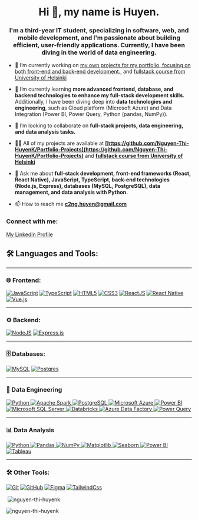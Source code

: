 <h1 align="center">Hi 👋, my name is Huyen.</h1>

<h3 align="center">I'm a third-year IT student, specializing in software, web, and mobile development, and I'm passionate about building efficient, user-friendly applications. Currently, I have been diving in the world of data engineering. </h3>

- 🔭 I’m currently working on [my own projects for my portfolio, focusing on both front-end and back-end development.](https://github.com/Nguyen-Thi-HuyenK/Portfolio-Projects), and [fullstack course from University of Helsinki](https://github.com/Nguyen-Thi-HuyenK/FullStack-University-of-Helsinki)

- 🌱 I’m currently learning **more advanced frontend, database, and backend technologies to enhance my full-stack development skills.** Additionally, I have been diving deep into **data technologies and engineering**, such as Cloud platform (Microsoft Azure) and Data Integration (Power BI, Power Query, Python (pandas, NumPy)).

- 👯 I’m looking to collaborate on **full-stack projects, data engineering, and data analysis tasks.**

- 👨‍💻 All of my projects are available at **[https://github.com/Nguyen-Thi-HuyenK/Portfolio-Projects](https://github.com/Nguyen-Thi-HuyenK/Portfolio-Projects)** and **[fullstack course from University of Helsinki](https://github.com/Nguyen-Thi-HuyenK/FullStack-University-of-Helsinki)**

- 💬 Ask me about **full-stack development, front-end frameworks (React, React Native), JavaScript, TypeScript, back-end technologies (Node.js, Express), databases (MySQL, PostgreSQL), data management, and data analysis with Python.**

- 📫 How to reach me **c2ng.huyen@gmail.com**

<h3 align="left">Connect with me:</h3>
<p align="left">
    <a href="https://www.linkedin.com/in/huyen-nguyen-6b57972a7/" target="_blank">My LinkedIn Profile</a>
</p>

## 🛠️ Languages and Tools:

---

### **🌐 Frontend:**
<p align="left"> 
    <a target="_blank" rel="noopener noreferrer nofollow" href="https://camo.githubusercontent.com/29d02b3669d6450d67e043cf5909e740dcb94c1e2306d88ac48b15b4ec55dc65/68747470733a2f2f696d672e736869656c64732e696f2f62616467652f6a6176617363726970742d2532333332333333302e7376673f7374796c653d666f722d7468652d6261646765266c6f676f3d6a617661736372697074266c6f676f436f6c6f723d253233463744463145"><img src="https://camo.githubusercontent.com/29d02b3669d6450d67e043cf5909e740dcb94c1e2306d88ac48b15b4ec55dc65/68747470733a2f2f696d672e736869656c64732e696f2f62616467652f6a6176617363726970742d2532333332333333302e7376673f7374796c653d666f722d7468652d6261646765266c6f676f3d6a617661736372697074266c6f676f436f6c6f723d253233463744463145" alt="JavaScript" data-canonical-src="https://img.shields.io/badge/javascript-%23323330.svg?style=for-the-badge&amp;logo=javascript&amp;logoColor=%23F7DF1E" style="max-width: 100%;"></a>
    <a target="_blank" rel="noopener noreferrer nofollow" href="https://camo.githubusercontent.com/d4cfec9550517aa67567e29843e3880ebf50bd7eeceafcd3b82875f17c9f564e/68747470733a2f2f696d672e736869656c64732e696f2f62616467652f747970657363726970742d2532333030374143432e7376673f7374796c653d666f722d7468652d6261646765266c6f676f3d74797065736372697074266c6f676f436f6c6f723d7768697465"><img src="https://camo.githubusercontent.com/d4cfec9550517aa67567e29843e3880ebf50bd7eeceafcd3b82875f17c9f564e/68747470733a2f2f696d672e736869656c64732e696f2f62616467652f747970657363726970742d2532333030374143432e7376673f7374796c653d666f722d7468652d6261646765266c6f676f3d74797065736372697074266c6f676f436f6c6f723d7768697465" alt="TypeScript" data-canonical-src="https://img.shields.io/badge/typescript-%23007ACC.svg?style=for-the-badge&amp;logo=typescript&amp;logoColor=white" style="max-width: 100%;"></a>
    <a target="_blank" rel="noopener noreferrer nofollow" href="https://camo.githubusercontent.com/d4d9d935f85b68223a3514c6a889ea3ed6a77afb5f560c05baa1a1b168077830/68747470733a2f2f696d672e736869656c64732e696f2f62616467652f68746d6c352d2532334533344632362e7376673f7374796c653d666f722d7468652d6261646765266c6f676f3d68746d6c35266c6f676f436f6c6f723d7768697465"><img src="https://camo.githubusercontent.com/d4d9d935f85b68223a3514c6a889ea3ed6a77afb5f560c05baa1a1b168077830/68747470733a2f2f696d672e736869656c64732e696f2f62616467652f68746d6c352d2532334533344632362e7376673f7374796c653d666f722d7468652d6261646765266c6f676f3d68746d6c35266c6f676f436f6c6f723d7768697465" alt="HTML5" data-canonical-src="https://img.shields.io/badge/html5-%23E34F26.svg?style=for-the-badge&amp;logo=html5&amp;logoColor=white" style="max-width: 100%;"></a>
    <a target="_blank" rel="noopener noreferrer nofollow" href="https://camo.githubusercontent.com/930c71eac967cc5cec61c0aa08ba3719f9cb68e28cdffa63b28b0a31be1663b4/68747470733a2f2f696d672e736869656c64732e696f2f62616467652f637373332d2532333135373242362e7376673f7374796c653d666f722d7468652d6261646765266c6f676f3d63737333266c6f676f436f6c6f723d7768697465"><img src="https://camo.githubusercontent.com/930c71eac967cc5cec61c0aa08ba3719f9cb68e28cdffa63b28b0a31be1663b4/68747470733a2f2f696d672e736869656c64732e696f2f62616467652f637373332d2532333135373242362e7376673f7374796c653d666f722d7468652d6261646765266c6f676f3d63737333266c6f676f436f6c6f723d7768697465" alt="CSS3" data-canonical-src="https://img.shields.io/badge/css3-%231572B6.svg?style=for-the-badge&amp;logo=css3&amp;logoColor=white" style="max-width: 100%;"></a>
    <a target="_blank" rel="noopener noreferrer nofollow" href="https://camo.githubusercontent.com/9a1a9dc4d3a44c0fc6b26ef22223da711aaa80fffc3332caf0d18c750d7714ac/68747470733a2f2f696d672e736869656c64732e696f2f62616467652f2d52656163744a732d3631444146423f6c6f676f3d7265616374266c6f676f436f6c6f723d7768697465267374796c653d666f722d7468652d6261646765"><img src="https://camo.githubusercontent.com/9a1a9dc4d3a44c0fc6b26ef22223da711aaa80fffc3332caf0d18c750d7714ac/68747470733a2f2f696d672e736869656c64732e696f2f62616467652f2d52656163744a732d3631444146423f6c6f676f3d7265616374266c6f676f436f6c6f723d7768697465267374796c653d666f722d7468652d6261646765" alt="ReactJS" data-canonical-src="https://img.shields.io/badge/-ReactJs-61DAFB?logo=react&amp;logoColor=white&amp;style=for-the-badge" style="max-width: 100%;"></a>
    <a target="_blank" rel="noopener noreferrer nofollow" href="https://camo.githubusercontent.com/3a94fbacfc6f555c9a73c35ccd25280558336b67f074f5fabceeea3eb0f54ad8/68747470733a2f2f696d672e736869656c64732e696f2f62616467652f72656163745f6e61746976652d2532333230323332612e7376673f7374796c653d666f722d7468652d6261646765266c6f676f3d7265616374266c6f676f436f6c6f723d253233363144414642"><img src="https://camo.githubusercontent.com/3a94fbacfc6f555c9a73c35ccd25280558336b67f074f5fabceeea3eb0f54ad8/68747470733a2f2f696d672e736869656c64732e696f2f62616467652f72656163745f6e61746976652d2532333230323332612e7376673f7374796c653d666f722d7468652d6261646765266c6f676f3d7265616374266c6f676f436f6c6f723d253233363144414642" alt="React Native" data-canonical-src="https://img.shields.io/badge/react_native-%2320232a.svg?style=for-the-badge&amp;logo=react&amp;logoColor=%2361DAFB" style="max-width: 100%;"></a>
    <a target="_blank" rel="noopener noreferrer nofollow" href="https://vuejs.org/">
    <img src="https://img.shields.io/badge/vuejs-%234FC08D.svg?style=for-the-badge&logo=vue.js&logoColor=%234FC08D" alt="Vue.js" style="max-width: 100%;">
</a>
     <!-- <a href="https://vuejs.org/" target="_blank" rel="noreferrer"> <img src="https://raw.githubusercontent.com/devicons/devicon/master/icons/vuejs/vuejs-original-wordmark.svg" alt="vuejs" width="40" height="40"/> </a>  -->
    <!-- <a target="_blank" rel="noopener noreferrer nofollow" href="https://camo.githubusercontent.com/685fbfb7ff462bdd41934c8ba1c3bcd0ae750c9061c7f3d1e3fe21c3f77c72f6/68747470733a2f2f696d672e736869656c64732e696f2f62616467652f2d5675654a532d3446433038443f6c6f676f3d767565646f746a73266c6f676f436f6c6f723d344643303844267374796c653d666f722d7468652d6261646765"><img src="https://camo.githubusercontent.com/685fbfb7ff462bdd41934c8ba1c3bcd0ae750c9061c7f3d1e3fe21c3f77c72f6/68747470733a2f2f696d672e736869656c64732e696f2f62616467652f2d5675654a532d3446433038443f6c6f676f3d767565646f746a73266c6f676f436f6c6f723d344643303844267374796c653d666f722d7468652d6261646765" alt="VueJS" data-canonical-src="https://img.shields.io/badge/-VueJs-4FC08D?logo=vuedotjs&logoColor=4FC08D&style=for-the-badge" style="max-width: 100%;"></a>
    <a href="https://getbootstrap.com" target="_blank" rel="noreferrer"> <img src="https://raw.githubusercontent.com/devicons/devicon/master/icons/bootstrap/bootstrap-plain-wordmark.svg" alt="bootstrap" width="40" height="40"/> </a> 
    <a href="https://developer.mozilla.org/en-US/docs/Web/JavaScript" target="_blank" rel="noreferrer"> <img src="https://raw.githubusercontent.com/devicons/devicon/master/icons/javascript/javascript-original.svg" alt="javascript" width="40" height="40"/> </a> 
    <a href="https://reactjs.org/" target="_blank" rel="noreferrer"> <img src="https://raw.githubusercontent.com/devicons/devicon/master/icons/react/react-original-wordmark.svg" alt="react" width="40" height="40"/> </a> 
    <a href="https://reactnative.dev/" target="_blank" rel="noreferrer"> <img src="https://reactnative.dev/img/header_logo.svg" alt="reactnative" width="40" height="40"/> </a>
    <a href="https://angular.io" target="_blank" rel="noreferrer"> <img src="https://raw.githubusercontent.com/devicons/devicon/master/icons/angularjs/angularjs-original-wordmark.svg" alt="angularjs" width="40" height="40"/> </a>  -->
</p>

---

### **⚙️ Backend:**
<p align="left"> 
    <a target="_blank" rel="noopener noreferrer nofollow" href="https://camo.githubusercontent.com/8477a50d7210f0f3bf15fbe5b44809296b75f2101a2927818599d72c8ea72cef/68747470733a2f2f696d672e736869656c64732e696f2f62616467652f6e6f64652e6a732d3644413535463f7374796c653d666f722d7468652d6261646765266c6f676f3d6e6f64652e6a73266c6f676f436f6c6f723d7768697465"><img src="https://camo.githubusercontent.com/8477a50d7210f0f3bf15fbe5b44809296b75f2101a2927818599d72c8ea72cef/68747470733a2f2f696d672e736869656c64732e696f2f62616467652f6e6f64652e6a732d3644413535463f7374796c653d666f722d7468652d6261646765266c6f676f3d6e6f64652e6a73266c6f676f436f6c6f723d7768697465" alt="NodeJS" data-canonical-src="https://img.shields.io/badge/node.js-6DA55F?style=for-the-badge&amp;logo=node.js&amp;logoColor=white" style="max-width: 100%;"></a>
    <a target="_blank" rel="noopener noreferrer nofollow" href="https://camo.githubusercontent.com/e01b1cfdcc52e26519db194c2a7b4b93eafe7a614a0dab69cfe967864a8f1119/68747470733a2f2f696d672e736869656c64732e696f2f62616467652f657870726573732e6a732d2532333430346435392e7376673f7374796c653d666f722d7468652d6261646765266c6f676f3d65787072657373266c6f676f436f6c6f723d253233363144414642"><img src="https://camo.githubusercontent.com/e01b1cfdcc52e26519db194c2a7b4b93eafe7a614a0dab69cfe967864a8f1119/68747470733a2f2f696d672e736869656c64732e696f2f62616467652f657870726573732e6a732d2532333430346435392e7376673f7374796c653d666f722d7468652d6261646765266c6f676f3d65787072657373266c6f676f436f6c6f723d253233363144414642" alt="Express.js" data-canonical-src="https://img.shields.io/badge/express.js-%23404d59.svg?style=for-the-badge&amp;logo=express&amp;logoColor=%2361DAFB" style="max-width: 100%;"></a>
    <!-- <a href="https://expressjs.com" target="_blank" rel="noreferrer"> <img src="https://raw.githubusercontent.com/devicons/devicon/master/icons/express/express-original-wordmark.svg" alt="express" width="40" height="40"/> </a> 
    <a href="https://nodejs.org" target="_blank" rel="noreferrer"> <img src="https://raw.githubusercontent.com/devicons/devicon/master/icons/nodejs/nodejs-original-wordmark.svg" alt="nodejs" width="40" height="40"/> </a>  -->
</p>

---

### **🗄️ Databases:**
<p align="left"> 
    <a target="_blank" rel="noopener noreferrer nofollow" href="https://camo.githubusercontent.com/84e0999fa027dedfb31a169d54da33fd98f9691c0b3aba4687a0e0a64cede44d/68747470733a2f2f696d672e736869656c64732e696f2f62616467652f6d7973716c2d2532333030662e7376673f7374796c653d666f722d7468652d6261646765266c6f676f3d6d7973716c266c6f676f436f6c6f723d7768697465"><img src="https://camo.githubusercontent.com/84e0999fa027dedfb31a169d54da33fd98f9691c0b3aba4687a0e0a64cede44d/68747470733a2f2f696d672e736869656c64732e696f2f62616467652f6d7973716c2d2532333030662e7376673f7374796c653d666f722d7468652d6261646765266c6f676f3d6d7973716c266c6f676f436f6c6f723d7768697465" alt="MySQL" data-canonical-src="https://img.shields.io/badge/mysql-%2300f.svg?style=for-the-badge&amp;logo=mysql&amp;logoColor=white" style="max-width: 100%;"></a>
    <a target="_blank" rel="noopener noreferrer nofollow" href="https://camo.githubusercontent.com/544022edf8369d944e68802fc043b0268484709e334d23db2882590aeae296cb/68747470733a2f2f696d672e736869656c64732e696f2f62616467652f706f7374677265732d2532333331363139322e7376673f7374796c653d666f722d7468652d6261646765266c6f676f3d706f737467726573716c266c6f676f436f6c6f723d7768697465"><img src="https://camo.githubusercontent.com/544022edf8369d944e68802fc043b0268484709e334d23db2882590aeae296cb/68747470733a2f2f696d672e736869656c64732e696f2f62616467652f706f7374677265732d2532333331363139322e7376673f7374796c653d666f722d7468652d6261646765266c6f676f3d706f737467726573716c266c6f676f436f6c6f723d7768697465" alt="Postgres" data-canonical-src="https://img.shields.io/badge/postgres-%23316192.svg?style=for-the-badge&amp;logo=postgresql&amp;logoColor=white" style="max-width: 100%;"></a>
   <!--  <a href="https://www.mysql.com/" target="_blank" rel="noreferrer"> <img src="https://raw.githubusercontent.com/devicons/devicon/master/icons/mysql/mysql-original-wordmark.svg" alt="mysql" width="40" height="40"/> </a> 
    <a href="https://www.postgresql.org" target="_blank" rel="noreferrer"> <img src="https://raw.githubusercontent.com/devicons/devicon/master/icons/postgresql/postgresql-original-wordmark.svg" alt="postgresql" width="40" height="40"/> </a> 
    <a href="https://www.mongodb.com/" target="_blank" rel="noreferrer"> <img src="https://raw.githubusercontent.com/devicons/devicon/master/icons/mongodb/mongodb-original-wordmark.svg" alt="mongodb" width="40" height="40"/> </a> -->
</p>

---
### **🔧 Data Engineering**
<p align="left"> 
  <a href="https://www.python.org/" target="_blank" rel="noreferrer"> 
    <img src="https://img.shields.io/badge/python-%2314354C.svg?style=for-the-badge&logo=python&logoColor=white" alt="Python" style="max-width: 100%;"/> 
  </a> 
   <!--  <a href="https://airflow.apache.org/" target="_blank" rel="noreferrer"> 
    <img src="https://img.shields.io/badge/apache airflow-%23017CEE.svg?style=for-the-badge&logo=apache-airflow&logoColor=white" alt="Apache Airflow" style="max-width: 100%;"/> 
  </a> -->
   <!--  <a href="https://www.docker.com/" target="_blank" rel="noreferrer"> 
    <img src="https://img.shields.io/badge/docker-%232496ED.svg?style=for-the-badge&logo=docker&logoColor=white" alt="Docker" style="max-width: 100%;"/> 
  </a> -->
   <!--  <a href="https://kafka.apache.org/" target="_blank" rel="noreferrer"> 
    <img src="https://img.shields.io/badge/apache kafka-%2302313D.svg?style=for-the-badge&logo=apache-kafka&logoColor=white" alt="Apache Kafka" style="max-width: 100%;"/> 
  </a> -->
  <a href="https://spark.apache.org/" target="_blank" rel="noreferrer"> 
    <img src="https://img.shields.io/badge/apache spark-%23E25A1C.svg?style=for-the-badge&logo=apache-spark&logoColor=white" alt="Apache Spark" style="max-width: 100%;"/> 
  </a> 
  <a href="https://www.postgresql.org/" target="_blank" rel="noreferrer"> 
    <img src="https://img.shields.io/badge/postgresql-%23336791.svg?style=for-the-badge&logo=postgresql&logoColor=white" alt="PostgreSQL" style="max-width: 100%;"/> 
  </a> 
   <!--  <a href="https://aws.amazon.com/" target="_blank" rel="noreferrer"> 
    <img src="https://img.shields.io/badge/aws-%23FF9900.svg?style=for-the-badge&logo=amazon-aws&logoColor=white" alt="AWS" style="max-width: 100%;"/> 
  </a> -->
  <a href="https://azure.microsoft.com/" target="_blank" rel="noreferrer"> 
    <img src="https://img.shields.io/badge/azure-%230072C6.svg?style=for-the-badge&logo=microsoft-azure&logoColor=white" alt="Microsoft Azure" style="max-width: 100%;"/> 
  </a> 
  <a href="https://powerbi.microsoft.com/" target="_blank" rel="noreferrer"> 
    <img src="https://img.shields.io/badge/powerbi-%23F2C811.svg?style=for-the-badge&logo=powerbi&logoColor=black" alt="Power BI" style="max-width: 100%;"/> 
  </a> 
  <a href="https://www.microsoft.com/en-us/sql-server" target="_blank" rel="noreferrer"> 
    <img src="https://img.shields.io/badge/sql server-%23CC2927.svg?style=for-the-badge&logo=microsoft-sql-server&logoColor=white" alt="Microsoft SQL Server" style="max-width: 100%;"/> 
  </a>
  <a href="https://www.databricks.com/" target="_blank" rel="noreferrer"> 
    <img src="https://img.shields.io/badge/databricks-%23FF3621.svg?style=for-the-badge&logo=databricks&logoColor=white" alt="Databricks" style="max-width: 100%;"/> 
  </a> 
  <a href="https://azure.microsoft.com/en-us/products/data-factory/" target="_blank" rel="noreferrer"> 
    <img src="https://img.shields.io/badge/azure data factory-%230072C6.svg?style=for-the-badge&logo=microsoft-azure&logoColor=white" alt="Azure Data Factory" style="max-width: 100%;"/> 
  </a> 
  <a href="https://powerquery.microsoft.com/" target="_blank" rel="noreferrer"> 
    <img src="https://img.shields.io/badge/power query-%23F2C811.svg?style=for-the-badge&logo=microsoft-power-bi&logoColor=black" alt="Power Query" style="max-width: 100%;"/> 
  </a> 
   <!--  <a href="https://kubernetes.io/" target="_blank" rel="noreferrer"> 
    <img src="https://img.shields.io/badge/kubernetes-%23326CE5.svg?style=for-the-badge&logo=kubernetes&logoColor=white" alt="Kubernetes" style="max-width: 100%;"/> 
  </a> -->
   <!--  <a href="https://terraform.io/" target="_blank" rel="noreferrer"> 
    <img src="https://img.shields.io/badge/terraform-%23623CE4.svg?style=for-the-badge&logo=terraform&logoColor=white" alt="Terraform" style="max-width: 100%;"/> 
  </a> -->
</p>

---
### **📊 Data Analysis**
<p align="left"> <a href="https://www.python.org/" target="_blank" rel="noreferrer"> <img src="https://img.shields.io/badge/python-%2314354C.svg?style=for-the-badge&logo=python&logoColor=white" alt="Python" style="max-width: 100%;"/> </a> <a href="https://pandas.pydata.org/" target="_blank" rel="noreferrer"> <img src="https://img.shields.io/badge/pandas-%23150458.svg?style=for-the-badge&logo=pandas&logoColor=white" alt="Pandas" style="max-width: 100%;"/> </a> <a href="https://numpy.org/" target="_blank" rel="noreferrer"> <img src="https://img.shields.io/badge/numpy-%23013243.svg?style=for-the-badge&logo=numpy&logoColor=white" alt="NumPy" style="max-width: 100%;"/> </a> <a href="https://matplotlib.org/" target="_blank" rel="noreferrer"> <img src="https://img.shields.io/badge/matplotlib-%23000000.svg?style=for-the-badge&logo=matplotlib&logoColor=white" alt="Matplotlib" style="max-width: 100%;"/> </a> <a href="https://seaborn.pydata.org/" target="_blank" rel="noreferrer"> <img src="https://img.shields.io/badge/seaborn-%233C4E73.svg?style=for-the-badge&logo=python&logoColor=white" alt="Seaborn" style="max-width: 100%;"/> </a> <a href="https://powerbi.microsoft.com/" target="_blank" rel="noreferrer"> <img src="https://img.shields.io/badge/Power_BI-F2C811.svg?style=for-the-badge&logo=power-bi&logoColor=black" alt="Power BI" style="max-width: 100%;"/> </a> <a href="https://www.tableau.com/" target="_blank" rel="noreferrer"> <img src="https://img.shields.io/badge/Tableau-%23E97627.svg?style=for-the-badge&logo=Tableau&logoColor=white" alt="Tableau" style="max-width: 100%;"/> </a> </p>

---
### **🛠️ Other Tools:**
<p align="left"> 
    <a target="_blank" rel="noopener noreferrer nofollow" href="https://camo.githubusercontent.com/9ca686222a8a5209c91139e130e3c5260ab84f3b5010cc45582b92b9b06758cc/68747470733a2f2f696d672e736869656c64732e696f2f62616467652f6769742532302d2532334630353033332e7376673f267374796c653d666f722d7468652d6261646765266c6f676f3d676974266c6f676f436f6c6f723d7768697465"><img src="https://camo.githubusercontent.com/9ca686222a8a5209c91139e130e3c5260ab84f3b5010cc45582b92b9b06758cc/68747470733a2f2f696d672e736869656c64732e696f2f62616467652f6769742532302d2532334630353033332e7376673f267374796c653d666f722d7468652d6261646765266c6f676f3d676974266c6f676f436f6c6f723d7768697465" alt="Git" data-canonical-src="https://img.shields.io/badge/git%20-%23F05033.svg?&amp;style=for-the-badge&amp;logo=git&amp;logoColor=white" style="max-width: 100%;"></a>
    <a target="_blank" rel="noopener noreferrer nofollow" href="https://camo.githubusercontent.com/7b229d9daea9fdb601c19303f0943d7ebe307c66d9f27e525c73ad330e0dcebf/68747470733a2f2f696d672e736869656c64732e696f2f62616467652f6769746875622532302d2532333132313031312e7376673f267374796c653d666f722d7468652d6261646765266c6f676f3d676974687562266c6f676f436f6c6f723d7768697465"><img src="https://camo.githubusercontent.com/7b229d9daea9fdb601c19303f0943d7ebe307c66d9f27e525c73ad330e0dcebf/68747470733a2f2f696d672e736869656c64732e696f2f62616467652f6769746875622532302d2532333132313031312e7376673f267374796c653d666f722d7468652d6261646765266c6f676f3d676974687562266c6f676f436f6c6f723d7768697465" alt="GitHub" data-canonical-src="https://img.shields.io/badge/github%20-%23121011.svg?&amp;style=for-the-badge&amp;logo=github&amp;logoColor=white" style="max-width: 100%;"></a>
    <a target="_blank" rel="noopener noreferrer nofollow" href="https://camo.githubusercontent.com/2eb175ce2c732f25324f81abddacc5e8ae1bae8394db207ae30bb1d2c206afca/68747470733a2f2f696d672e736869656c64732e696f2f62616467652f6669676d612d2532334632344531452e7376673f7374796c653d666f722d7468652d6261646765266c6f676f3d6669676d61266c6f676f436f6c6f723d7768697465"><img src="https://camo.githubusercontent.com/2eb175ce2c732f25324f81abddacc5e8ae1bae8394db207ae30bb1d2c206afca/68747470733a2f2f696d672e736869656c64732e696f2f62616467652f6669676d612d2532334632344531452e7376673f7374796c653d666f722d7468652d6261646765266c6f676f3d6669676d61266c6f676f436f6c6f723d7768697465" alt="Figma" data-canonical-src="https://img.shields.io/badge/figma-%23F24E1E.svg?style=for-the-badge&amp;logo=figma&amp;logoColor=white" style="max-width: 100%;"></a>
    <a target="_blank" rel="noopener noreferrer nofollow" href="https://camo.githubusercontent.com/1c7ad78be85ff4df845fc605cea6d36731a462b352680ab317db1ec7523956d0/68747470733a2f2f696d672e736869656c64732e696f2f62616467652f7461696c77696e646373732d3046313732413f267374796c653d666f722d7468652d6261646765266c6f676f3d7461696c77696e64637373"><img src="https://camo.githubusercontent.com/1c7ad78be85ff4df845fc605cea6d36731a462b352680ab317db1ec7523956d0/68747470733a2f2f696d672e736869656c64732e696f2f62616467652f7461696c77696e646373732d3046313732413f267374796c653d666f722d7468652d6261646765266c6f676f3d7461696c77696e64637373" alt="TailwindCss" data-canonical-src="https://img.shields.io/badge/tailwindcss-0F172A?&amp;style=for-the-badge&amp;logo=tailwindcss" style="max-width: 100%;"></a>
    
   <!--  <a href="https://firebase.google.com/" target="_blank" rel="noreferrer"> <img src="https://www.vectorlogo.zone/logos/firebase/firebase-icon.svg" alt="firebase" width="40" height="40"/> </a> 
   
    <a href="https://git-scm.com/" target="_blank" rel="noreferrer"> <img src="https://www.vectorlogo.zone/logos/git-scm/git-scm-icon.svg" alt="git" width="40" height="40"/> </a> 
    <a href="https://www.figma.com/" target="_blank" rel="noreferrer"> <img src="https://www.vectorlogo.zone/logos/figma/figma-icon.svg" alt="figma" width="40" height="40"/> </a> 
    <a href="https://postman.com" target="_blank" rel="noreferrer"> <img src="https://www.vectorlogo.zone/logos/getpostman/getpostman-icon.svg" alt="postman" width="40" height="40"/> </a> 
    <a href="https://tailwindcss.com/" target="_blank" rel="noreferrer"> <img src="https://www.vectorlogo.zone/logos/tailwindcss/tailwindcss-icon.svg" alt="tailwind" width="40" height="40"/> </a>  -->
</p>



 <!-- <p><img align="left" src="https://github-readme-stats.vercel.app/api/top-langs?username=nguyen-thi-huyenk&show_icons=true&locale=en&layout=compact" alt="nguyen-thi-huyenk" /></p>   -->
 <!--  ![Top Langs](https://github-readme-stats.vercel.app/api/top-langs/?username=nguyen-thi-huyenk&layout=compact&theme=radical) -->


<p>&nbsp;<img align="center" src="https://github-readme-stats.vercel.app/api?username=nguyen-thi-huyenk&show_icons=true&locale=en" alt="nguyen-thi-huyenk" /></p>

<p><img align="center" src="https://github-readme-streak-stats.herokuapp.com/?user=nguyen-thi-huyenk&" alt="nguyen-thi-huyenk" /></p>

